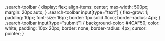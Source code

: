  .search-toolbar {
            display: flex;
            align-items: center;
            max-width: 500px;
            margin: 20px auto;
        }
        .search-toolbar input[type="text"] {
            flex-grow: 1;
            padding: 10px;
            font-size: 16px;
            border: 1px solid #ccc;
            border-radius: 4px;
        }
        .search-toolbar input[type="submit"] {
            background-color: #4CAF50;
            color: white;
            padding: 10px 20px;
            border: none;
            border-radius: 4px;
            cursor: pointer;
        }
